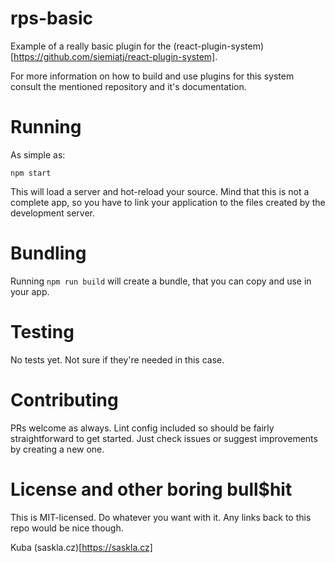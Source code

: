 # rps-basic

Example of a really basic plugin for the (react-plugin-system)[https://github.com/siemiatj/react-plugin-system].

For more information on how to build and use plugins for this system consult the mentioned repository and it's documentation.


# Running

As simple as:

```
npm start
```

This will load a server and hot-reload your source. Mind that this is not a complete app, so you have to link your application to the files created by the development server.

# Bundling

Running `npm run build` will create a bundle, that you can copy and use in your app.

# Testing

No tests yet. Not sure if they're needed in this case.

# Contributing

PRs welcome as always. Lint config included so should be fairly straightforward to get started. Just check issues or suggest improvements by creating a new one.

# License and other boring bull$hit

This is MIT-licensed. Do whatever you want with it. Any links back to this repo would be nice though.

Kuba
(saskla.cz)[https://saskla.cz]
